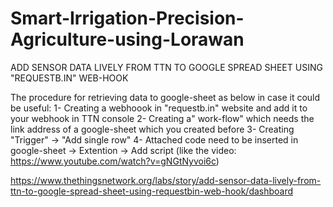 # Smart-Irrigation-Precision-Agriculture-using-Lorawan


ADD SENSOR DATA LIVELY FROM TTN TO GOOGLE SPREAD SHEET USING "REQUESTB.IN" WEB-HOOK


The procedure for retrieving data to google-sheet as below in case it could be useful:
1- Creating a webhoook in "requestb.in" website and add it to your webhook in TTN console
2- Creating a" work-flow" which needs the link address of a google-sheet which you created before
3- Creating "Trigger" -> "Add single row"
4- Attached code need to be inserted in google-sheet -> Extention -> Add script (like the video:  https://www.youtube.com/watch?v=gNGtNyvoi6c)


https://www.thethingsnetwork.org/labs/story/add-sensor-data-lively-from-ttn-to-google-spread-sheet-using-requestbin-web-hook/dashboard
